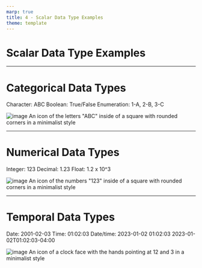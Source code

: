 ```yaml
---
marp: true
title: 4 - Scalar Data Type Examples
theme: template
---
```


<!-- _class: title-only -->

# Scalar Data Type Examples

---

<!-- _class: title-two-content-left-center -->

# Categorical Data Types

Character: ABC
Boolean: True/False
Enumeration: 1-A, 2-B, 3-C

![image An icon of the letters "ABC" inside of a square with rounded corners in a minimalist style](images/placeholder.png)


---

<!-- _class: title-two-content-left-center -->

# Numerical Data Types

Integer: 123
Decimal: 1.23
Float: 1.2 x 10^3

![image An icon of the numbers "123" inside of a square with rounded corners in a minimalist style](images/placeholder.png)


---

<!-- _class: title-two-content-left-center -->

# Temporal Data Types

Date: 2001-02-03
Time: 01:02:03
Date/time: 2023-01-02 01:02:03
2023-01-02T01:02:03-04:00

![image An icon of a clock face with the hands pointing at 12 and 3 in a minimalist style](images/placeholder.png)
